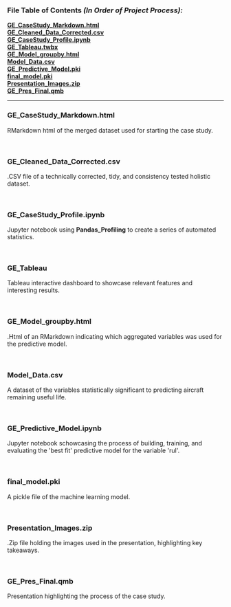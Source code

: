 ### File Table of Contents *(In Order of Project Process):*

**[GE_CaseStudy_Markdown.html](#ge_casestudy_markdown)**<br>
**[GE_Cleaned_Data_Corrected.csv](#ge_data_corrected)**<br>
**[GE_CaseStudy_Profile.ipynb](#ge_casestudy_profile)**<br>
**[GE_Tableau.twbx](#ge_tableau)**<br>
**[GE_Model_groupby.html](#ge_model_groupby.html)**<br>
**[Model_Data.csv](#Model_Data.csv)**<br>
**[GE_Predictive_Model.pki](#ge_predictive_model)**<br>
**[final_model.pki](#final_model.pki)**<br>
**[Presentation_Images.zip](#presentation_images.zip)**<br>
**[GE_Pres_Final.qmb](#ge_pres_final.qmb)**<br>
***


### GE_CaseStudy_Markdown.html 

RMarkdown html of the merged dataset used for starting the case study.

<br>

### GE_Cleaned_Data_Corrected.csv 

.CSV file of a technically corrected, tidy, and consistency tested holistic dataset.

<br>

### GE_CaseStudy_Profile.ipynb

Jupyter notebook using **Pandas_Profiling** to create a series of automated statistics.

<br>

### GE_Tableau

Tableau interactive dashboard to showcase relevant features and interesting results.

<br>

### GE_Model_groupby.html

.Html of an RMarkdown indicating which aggregated variables was used for the predictive model.

<br>

### Model_Data.csv

 A dataset of the variables statistically significant to predicting aircraft remaining useful life.

<br>

### GE_Predictive_Model.ipynb

Jupyter notebook schowcasing the process of building, training, and evaluating the 'best fit' predictive model for the variable 'rul'.

<br>

### final_model.pki

 A pickle file of the machine learning model.

<br>

### Presentation_Images.zip

.Zip file holding the images used in the presentation, highlighting key takeaways.

<br>

### GE_Pres_Final.qmb

Presentation highlighting the process of the case study.

<br>
